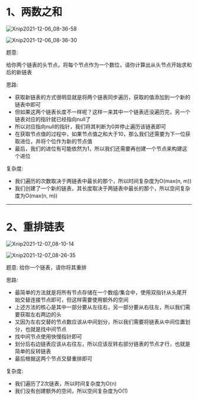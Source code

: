 # 1、两数之和

![Xnip2021-12-06_08-36-58](LinkedList/Xnip2021-12-06_08-36-58.jpg)



![Xnip2021-12-06_08-36-30](LinkedList/Xnip2021-12-06_08-36-30.jpg)

题意:

给你两个链表的头节点，将每个节点作为一个数位，请你计算出从头节点开始求和后的新链表





思路:

- 获取新链表的方式很明显就是将两个链表同步遍历，获取的值添加到一个新的链表中即可
- 但如果这两个链表长度不一样呢？这样一来其中一个链表还没遍历完，另一个链表对应的指针就已经指向null了
- 所以对应指向null的指针，我们将其判断为0并停止遍历该链表即可
- 在获取节点值的过程中，如果节点值之和大于10，那么我们还需要为下一位获取进位，并将个位作为新的节点值
- 最后，我们的进位有可能依然为1，所以我们还需要再创建一个节点来构建这个进位



复杂度:

- 我们遍历的次数取决于两链表中最长的那个，所以时间复杂度为O(max(n, m))
- 我们创建了一个新的链表，其长度取决于两链表中最长的那个，所以空间复杂度为O(max(n, m))

<hr>

















# 2、重排链表

![Xnip2021-12-07_08-10-14](LinkedList/Xnip2021-12-07_08-10-14.jpg)



![Xnip2021-12-07_08-26-35](LinkedList/Xnip2021-12-07_08-26-35.jpg)

题意:
给你一个链表，请你将其重排





思路:

- 最简单的方法就是将所有节点存储在一个数组/集合中，使用双指针从头尾开始交替连接节点即可，但这样需要使用额外的空间
- 上述方法的核心是其中一部分要从左往右，另一部分要从右往左，所以我们需要获取左右两边的头
- 又因为左右交替的节点数应该从中间划分，所以我们需要将链表从中间位置划分，也就是找中间节点
- 找中间节点使用快慢指针即可
- 划分后右边链表应该从右往左，所以应该反转右部分链表的节点才行，也就是简单的反转链表
- 最后根据这两个节点交替重排即可



复杂度:

- 我们遍历了2次链表，所以时间复杂度为O(n)
- 我们没有创建额外的空间，所以空间复杂度为O(1)

















